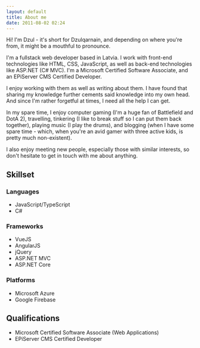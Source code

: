 ```yaml
---
layout: default
title: About me
date: 2011-08-02 02:24
---
```

Hi! I'm Dzul - it's short for Dzulqarnain, and depending on where you're from, it might be a mouthful to pronounce.

I'm a fullstack web developer based in Latvia. I work with front-end technologies like HTML, CSS, JavaScript, as well as back-end technologies like ASP.NET (C# MVC). I'm a Microsoft Certified Software Associate, and an EPiServer CMS Certified Developer.

I enjoy working with them as well as writing about them. I have found that sharing my knowledge further cements said knowledge into my own head. And since I'm rather forgetful at times, I need all the help I can get.

In my spare time, I enjoy computer gaming (I'm a huge fan of Battlefield and DotA 2), travelling, tinkering (I like to break stuff so I can put them back together), playing music (I play the drums), and blogging (when I have some spare time - which, when you're an avid gamer with three active kids, is pretty much non-existent).

I also enjoy meeting new people, especially those with similar interests, so don't hesitate to get in touch with me about anything.

## Skillset

### Languages

* JavaScript/TypeScript
* C#

### Frameworks

* VueJS
* AngularJS
* jQuery
* ASP.NET MVC
* ASP.NET Core

### Platforms

* Microsoft Azure
* Google Firebase

## Qualifications

* Microsoft Certified Software Associate (Web Applications)
* EPiServer CMS Certified Developer
